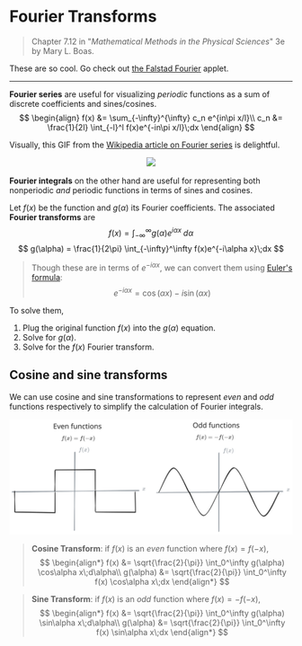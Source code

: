 # Fourier Transforms

> Chapter 7.12 in "*Mathematical Methods in the Physical Sciences*" 3e by Mary L. Boas.

These are so cool. Go check out [the Falstad Fourier](https://www.falstad.com/fourier/) applet. 

---

**Fourier series** are useful for visualizing *periodic* functions as a sum of discrete coefficients and sines/cosines. 
$$
\begin{align}
f(x) &= \sum_{-\infty}^{\infty} c_n e^{in\pi x/l}\\
c_n &= \frac{1}{2l} \int_{-l}^l f(x)e^{-in\pi x/l}\;dx
\end{align}
$$

Visually, this GIF from the [Wikipedia article on Fourier series](https://en.wikipedia.org/wiki/Fourier_series) is delightful.
<center>

<img src="https://upload.wikimedia.org/wikipedia/commons/2/2b/Fourier_series_and_transform.gif" />

</center>

**Fourier integrals** on the other hand are useful for representing both nonperiodic *and* periodic functions in terms of sines and cosines. 

Let $f(x)$ be the function and $g(\alpha)$ its Fourier coefficients. The associated **Fourier transforms** are
$$
f(x) = \int_{-\infty}^{\infty} g(\alpha) e^{i\alpha x}\;d\alpha
$$
$$
g(\alpha) = \frac{1}{2\pi} \int_{-\infty}^\infty f(x)e^{-i\alpha x}\;dx
$$
> Though these are in terms of $e^{-i\alpha x}$, we can convert them using [Euler's formula](https://en.wikipedia.org/wiki/Euler%27s_formula):
> $$
e^{-i\alpha x} = \cos(\alpha x) - i\sin(\alpha x)
$$

To solve them,
1. Plug the original function $f(x)$ into the $g(\alpha)$ equation.
2. Solve for $g(\alpha)$.
3. Solve for the $f(x)$ Fourier transform. 

## Cosine and sine transforms

We can use cosine and sine transformations to represent *even* and *odd* functions respectively to simplify the calculation of Fourier integrals. 

![](images/evenodd.svg)
> **Cosine Transform**: if $f(x)$ is an *even* function where $f(x)=f(-x)$,
> $$
\begin{align*}
f(x) &= \sqrt{\frac{2}{\pi}} \int_0^\infty g(\alpha) \cos\alpha x\;d\alpha\\
g(\alpha) &= \sqrt{\frac{2}{\pi}} \int_0^\infty f(x) \cos\alpha x\;dx
\end{align*}
$$

> **Sine Transform**: if $f(x)$ is an *odd* function where $f(x)=-f(-x)$, 
> $$
\begin{align*}
f(x) &= \sqrt{\frac{2}{\pi}} \int_0^\infty g(\alpha) \sin\alpha x\;d\alpha\\
g(\alpha) &= \sqrt{\frac{2}{\pi}} \int_0^\infty f(x) \sin\alpha x\;dx
\end{align*}
$$

